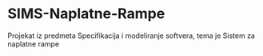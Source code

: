 # SIMS-Naplatne-Rampe
Projekat iz predmeta Specifikacija i modeliranje softvera, tema je Sistem za naplatne rampe

